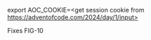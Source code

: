 export AOC_COOKIE=<get session cookie from https://adventofcode.com/2024/day/1/input>

Fixes FIG-10
